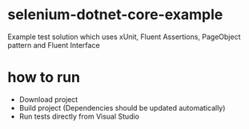 # selenium-dotnet-core-example
Example test solution which uses xUnit, Fluent Assertions, PageObject pattern and Fluent Interface

# how to run
* Download project
* Build project (Dependencies should be updated automatically)
* Run tests directly from Visual Studio
